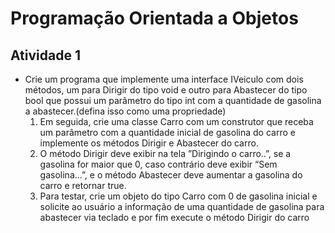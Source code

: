 # Programação Orientada a Objetos

## Atividade 1

- Crie um programa que implemente uma interface IVeiculo com dois métodos, um para Dirigir do tipo void e outro para Abastecer do tipo bool que possui um parâmetro do tipo int com a quantidade de gasolina a abastecer.(defina isso como uma propriedade) 
	1. Em seguida, crie uma classe Carro com um construtor que receba um parâmetro com a quantidade inicial de gasolina do carro e implemente os métodos Dirigir e Abastecer do carro.
	2. O método Dirigir deve exibir na tela ”Dirigindo o carro..”, se a gasolina for maior que 0, caso contrário deve exibir “Sem gasolina...”, e o método Abastecer deve aumentar a gasolina do carro e retornar true.
	3. Para testar, crie um objeto do tipo Carro com 0 de gasolina inicial e solicite ao usuário a informação de uma quantidade de gasolina para abastecer via teclado e por fim execute o método Dirigir do carro